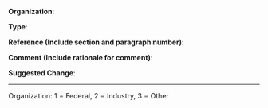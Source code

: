 **Organization**:
 
**Type**:
 
**Reference (Include section and paragraph number)**:
 
**Comment (Include rationale for comment)**:
 
**Suggested Change**:
 
---
 
Organization: 1 = Federal, 2 = Industry, 3 = Other 

